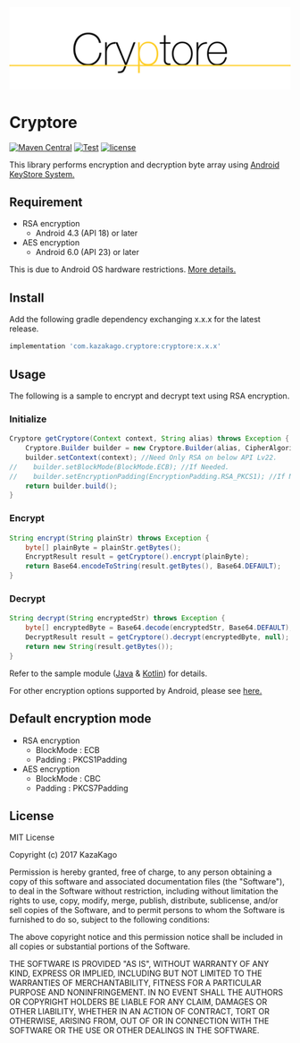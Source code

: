 ![./artwork/logo.png](./artwork/logo.png)

Cryptore
====

[![Maven Central](https://img.shields.io/maven-central/v/com.kazakago.cryptore/cryptore.svg)](https://search.maven.org/artifact/com.kazakago.cryptore/cryptore)
[![Test](https://github.com/KazaKago/cryptore/workflows/Test/badge.svg)](https://github.com/KazaKago/cryptore/actions?query=workflow%3ATest)
[![license](https://img.shields.io/github/license/kazakago/cryptore.svg)](LICENSE.md)

This library performs encryption and decryption byte array using [Android KeyStore System.](https://developer.android.com/training/articles/keystore.html)

## Requirement

- RSA encryption
    - Android 4.3 (API 18) or later
- AES encryption
    - Android 6.0 (API 23) or later

This is due to Android OS hardware restrictions. [More details.](https://developer.android.com/training/articles/keystore.html#SupportedAlgorithms)

## Install

Add the following gradle dependency exchanging x.x.x for the latest release.

```groovy
implementation 'com.kazakago.cryptore:cryptore:x.x.x'
```

## Usage

The following is a sample to encrypt and decrypt text using RSA encryption.

### Initialize

```java
Cryptore getCryptore(Context context, String alias) throws Exception {
    Cryptore.Builder builder = new Cryptore.Builder(alias, CipherAlgorithm.RSA);
    builder.setContext(context); //Need Only RSA on below API Lv22.
//    builder.setBlockMode(BlockMode.ECB); //If Needed.
//    builder.setEncryptionPadding(EncryptionPadding.RSA_PKCS1); //If Needed.
    return builder.build();
}
```

### Encrypt
```java
String encrypt(String plainStr) throws Exception {         
    byte[] plainByte = plainStr.getBytes();         
    EncryptResult result = getCryptore().encrypt(plainByte);
    return Base64.encodeToString(result.getBytes(), Base64.DEFAULT);
}
```

### Decrypt
```java
String decrypt(String encryptedStr) throws Exception {
    byte[] encryptedByte = Base64.decode(encryptedStr, Base64.DEFAULT);
    DecryptResult result = getCryptore().decrypt(encryptedByte, null);
    return new String(result.getBytes());
}
```

Refer to the sample module ([Java](https://github.com/KazaKago/Cryptore/tree/master/samplejava) & [Kotlin](https://github.com/KazaKago/Cryptore/tree/master/samplekotlin)) for details.

For other encryption options supported by Android, please see [here.](https://developer.android.com/training/articles/keystore.html#SupportedAlgorithms)

## Default encryption mode

- RSA encryption
    - BlockMode : ECB
    - Padding : PKCS1Padding
- AES encryption
    - BlockMode : CBC
    - Padding : PKCS7Padding

## License
MIT License

Copyright (c) 2017 KazaKago

Permission is hereby granted, free of charge, to any person obtaining a copy
of this software and associated documentation files (the "Software"), to deal
in the Software without restriction, including without limitation the rights
to use, copy, modify, merge, publish, distribute, sublicense, and/or sell
copies of the Software, and to permit persons to whom the Software is
furnished to do so, subject to the following conditions:

The above copyright notice and this permission notice shall be included in all
copies or substantial portions of the Software.

THE SOFTWARE IS PROVIDED "AS IS", WITHOUT WARRANTY OF ANY KIND, EXPRESS OR
IMPLIED, INCLUDING BUT NOT LIMITED TO THE WARRANTIES OF MERCHANTABILITY,
FITNESS FOR A PARTICULAR PURPOSE AND NONINFRINGEMENT. IN NO EVENT SHALL THE
AUTHORS OR COPYRIGHT HOLDERS BE LIABLE FOR ANY CLAIM, DAMAGES OR OTHER
LIABILITY, WHETHER IN AN ACTION OF CONTRACT, TORT OR OTHERWISE, ARISING FROM,
OUT OF OR IN CONNECTION WITH THE SOFTWARE OR THE USE OR OTHER DEALINGS IN THE
SOFTWARE.
